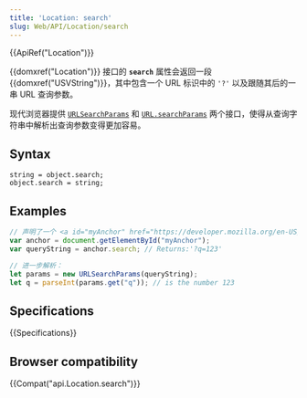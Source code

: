 ```yaml
---
title: 'Location: search'
slug: Web/API/Location/search
---
```

{{ApiRef("Location")}}

{{domxref("Location")}} 接口的 **`search`** 属性会返回一段 {{domxref("USVString")}}，其中包含一个 URL 标识中的 `'?'` 以及跟随其后的一串 URL 查询参数。

现代浏览器提供 [`URLSearchParams`](/zh-CN/docs/Web/API/URLSearchParams/get#Examples) 和 [`URL.searchParams`](/zh-CN/docs/Web/API/URL/searchParams#Examples) 两个接口，使得从查询字符串中解析出查询参数变得更加容易。

## Syntax

```plain
string = object.search;
object.search = string;
```

## Examples

```js
// 声明了一个 <a id="myAnchor" href="https://developer.mozilla.org/en-US/docs/Location.search?q=123"> 元素在文档流中
var anchor = document.getElementById("myAnchor");
var queryString = anchor.search; // Returns:'?q=123'

// 进一步解析：
let params = new URLSearchParams(queryString);
let q = parseInt(params.get("q")); // is the number 123
```

## Specifications

{{Specifications}}

## Browser compatibility

{{Compat("api.Location.search")}}
